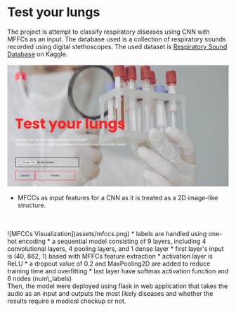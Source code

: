 # Test your lungs
The project is attempt to classify respiratory diseases using CNN with MFFCs as an input. The database used is a collection of respiratory sounds recorded using digital stethoscopes. The used dataset is [Respiratory Sound Database](https://www.kaggle.com/datasets/vbookshelf/respiratory-sound-database) on Kaggle. 
<br> 
<br>
![screenshot from UI](assets/rep.png)
* MFCCs as input features for a CNN as it is treated as a 2D image-like structure.
<br>
<br>
![MFCCs Visualization](assets/mfccs.png)
* labels are handled using one-hot encoding
* a sequential model consisting of 9 layers, including 4 convolutional layers, 4 pooling layers, and 1 dense layer
  * first layer's input is (40, 862, 1) based with MFFCs feature extraction
  * activation layer is ReLU
  * a dropout value of 0.2 and MaxPooling2D are added to reduce training time and overfitting
  * last layer have softmax activation function and 6 nodes (num\_labels)

<br>
Then, the model were deployed using flask in web application that takes the audio as an input and outputs the most likely diseases and whether the results require a medical checkup or not.
